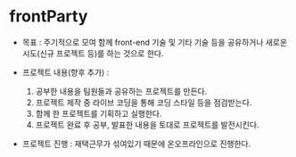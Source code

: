 # frontParty

- 목표 : 주기적으로 모여 함께 front-end 기술 및 기타 기술 등을 공유하거나 새로운 시도(신규 프로젝트 등)를 하는 것으로 한다.
- 프로젝트 내용(향후 추가) :
  1. 공부한 내용을 팀원들과 공유하는 프로젝트를 만든다.
  2. 프로젝트 제작 중 라이브 코딩을 통해 코딩 스타일 등을 점검받는다.
  3. 함께 한 프로젝트를 기획하고 실행한다.
  4. 프로젝트 완료 후 공부, 발표한 내용을 토대로 프로젝트를 발전시킨다.

- 프로젝트 진행 : 
  재택근무가 섞여있기 때문에 온오프라인으로 진행한다.
  
